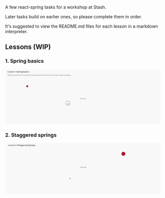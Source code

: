 A few react-spring tasks for a workshop at Stash.

Later tasks build on earlier ones, so please complete them in order.

It's suggested to view the README.md files for each lesson in a markdown interpreter.

## Lessons (WIP)

### 1. Spring basics
![example](src/1-animating-with-springs/ball-example.gif)

### 2. Staggered springs
![example](src/2-staggering-springs/stagger.gif)
